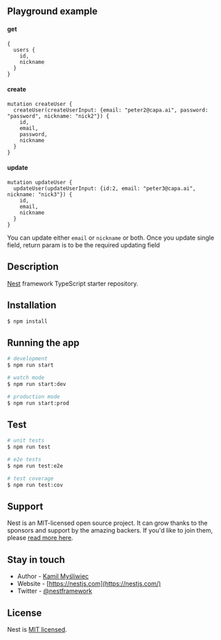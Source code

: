 ## Playground example
#### get
```
{
  users {
    id,
    nickname
  }
}
```
#### create
```
mutation createUser {
  createUser(createUserInput: {email: "peter2@capa.ai", password: "password", nickname: "nick2"}) {
    id,
    email,
    password,
    nickname
  }
}
```
#### update
```
mutation updateUser {
  updateUser(updateUserInput: {id:2, email: "peter3@capa.ai", nickname: "nick3"}) {
    id,
    email,
    nickname
  }
}
```
You can update either `email` or `nickname` or both. Once you update single field, return param is to be the required updating field



## Description

[Nest](https://github.com/nestjs/nest) framework TypeScript starter repository.

## Installation

```bash
$ npm install
```

## Running the app

```bash
# development
$ npm run start

# watch mode
$ npm run start:dev

# production mode
$ npm run start:prod
```

## Test

```bash
# unit tests
$ npm run test

# e2e tests
$ npm run test:e2e

# test coverage
$ npm run test:cov
```

## Support

Nest is an MIT-licensed open source project. It can grow thanks to the sponsors and support by the amazing backers. If you'd like to join them, please [read more here](https://docs.nestjs.com/support).

## Stay in touch

- Author - [Kamil Myśliwiec](https://kamilmysliwiec.com)
- Website - [https://nestjs.com](https://nestjs.com/)
- Twitter - [@nestframework](https://twitter.com/nestframework)

## License

Nest is [MIT licensed](LICENSE).
